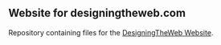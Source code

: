 ## Website for designingtheweb.com

Repository containing files for the [DesigningTheWeb Website](https://designingtheweb.org).
